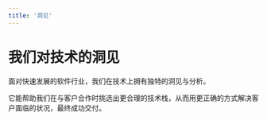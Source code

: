 ```yaml
---
title: '洞见'
---
```


# 我们对技术的洞见

面对快速发展的软件行业，我们在技术上拥有独特的洞见与分析。

它能帮助我们在与客户合作时挑选出更合理的技术栈，从而用更正确的方式解决客户面临的状况，最终成功交付。